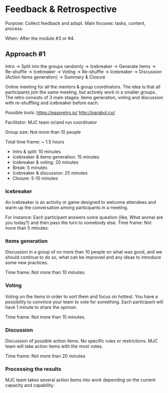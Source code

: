 # Feedback & Retrospective

Purpose: Collect feedback and adopt. Main focuses: tasks, content, process.

When: After the module #3 or #4.

## Approach #1

Intro -> Split into the groups randomly -> Icebreaker -> Generate items -> Re-shuffle -> Icebreaker -> Voting -> Re-shuffle -> Icebreaker -> Discussion (Action items generation) -> Summary & Closure

Online meeting for all the mentors & group coordinators. The idea is that all participants join the same meeting, but actively work in a smaller groups.
The retro consists of 3 main stages: items generation, voting and discussion with re-shuffling and icebreaker before each.

Possible tools: https://easyretro.io/ http://parabol.co/

Facilitator: MJC team or/and run coordinator

Group size: Not more than 10 people

Total time frame: ~ 1.5 hours
* Intro & split: 10 minutes
* Icebreaker & items generation: 15 minutes
* Icebreaker & voting: 20 minutes
* Break: 5 minutes
* Icebreaker & discussion: 25 minutes
* Closure: 5-10 minutes

### Icebreaker
An icebreaker is an activity or game designed to welcome attendees and warm up the conversation among participants in a meeting.

For instance: Each participant answers some question (like, What animal are you today?) and then pass the turn to somebody else.
Time frame: Not more than 5 minutes.

### Items generation
Discussion in a group of no more than 10 people on what was good, and we should continue to do so, what can be improved and any ideas to introduce some new practices. 

Time frame: Not more than 10 minutes.

### Voting
Voting on the items in order to sort them and focus on hottest. You have a possibility to convince your team to vote for something. Each participant will have 1 minute to share the opinion.

Time frame: Not more than 15 minutes.

### Discussion
Discussion of possible action items. No specific rules or restrictions. MJC team will take action items with the most votes.

Time frame: Not more than 20 minutes

### Processing the results
MJC team takes several action items into work depending on the current capacity and capability.